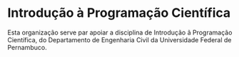 # Introdução à Programação Científica

Esta organização serve par apoiar a disciplina de Introdução ã Programação Científica, do Departamento de Engenharia Civil da Universidade Federal de Pernambuco.
